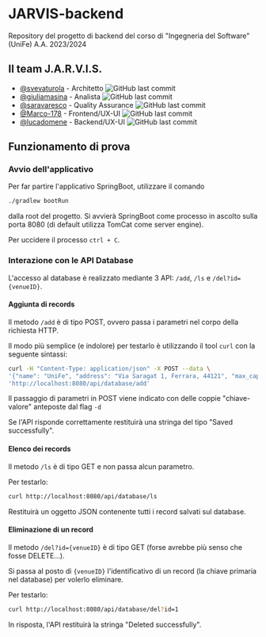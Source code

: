 # JARVIS-backend
Repository del progetto di backend del corso di "Ingegneria del Software" (UniFe) A.A. 2023/2024
## Il team J.A.R.V.I.S.
* [@svevaturola](https://github.com/svevaturola) - Architetto ![GitHub last commit](https://img.shields.io/github/last-commit/svevaturola/JARVIS-backend?style=flat)
* [@giuliamasina](https://github.com/giuliamasina) - Analista ![GitHub last commit](https://img.shields.io/github/last-commit/giuliamasina/JARVIS-backend?style=flat)
* [@saravaresco](https://github.com/saravaresco) - Quality Assurance ![GitHub last commit](https://img.shields.io/github/last-commit/saravaresco/JARVIS-backend?style=flat)
* [@Marco-178](https://github.com/Marco-178) - Frontend/UX-UI ![GitHub last commit](https://img.shields.io/github/last-commit/Marco-178/JARVIS-backend?style=flat)
* [@lucadomene](https://github.com/lucadomene) - Backend/UX-UI ![GitHub last commit](https://img.shields.io/github/last-commit/lucadomene/JARVIS-backend?style=flat)

## Funzionamento di prova
### Avvio dell'applicativo
Per far partire l'applicativo SpringBoot, utilizzare il comando
```sh
./gradlew bootRun
```
dalla root del progetto.
Si avvierà SpringBoot come processo in ascolto sulla porta 8080 (di default utilizza TomCat come server engine).

Per uccidere il processo `ctrl + C`.

### Interazione con le API Database
L'accesso al database è realizzato mediante 3 API: `/add`, `/ls` e `/del?id={venueID}`.
#### Aggiunta di records
Il metodo `/add` è di tipo POST, ovvero passa i parametri nel corpo della richiesta HTTP.

Il modo più semplice (e indolore) per testarlo è utilizzando il tool `curl` con la seguente sintassi:
```sh
curl -H "Content-Type: application/json" -X POST --data \
'{"name": "UniFe", "address": "Via Saragat 1, Ferrara, 44121", "max_capacity": 800, "rent_cost": 100, "weekdayHours": {"start": "8:00:00", "end": "20:00:00"}, "weekendHours": {"start": "10:00:00", "end": "15:00:00"}, "closingDays": ["2024-12-25", "2024-12-31"]}' \
'http://localhost:8080/api/database/add'
```
Il passaggio di parametri in POST viene indicato con delle coppie "chiave-valore" anteposte dal flag `-d`

Se l'API risponde correttamente restituirà una stringa del tipo "Saved successfully".

#### Elenco dei records
Il metodo `/ls` è di tipo GET e non passa alcun parametro.

Per testarlo:
```sh
curl http://localhost:8080/api/database/ls
```
Restituirà un oggetto JSON contenente tutti i record salvati sul database.

#### Eliminazione di un record
Il metodo `/del?id={venueID}` è di tipo GET (forse avrebbe più senso che fosse DELETE...).

Si passa al posto di `{venueID}` l'identificativo di un record (la chiave primaria nel database) per volerlo eliminare.

Per testarlo:
```sh
curl http://localhost:8080/api/database/del?id=1
```
In risposta, l'API restituirà la stringa "Deleted successfully".

